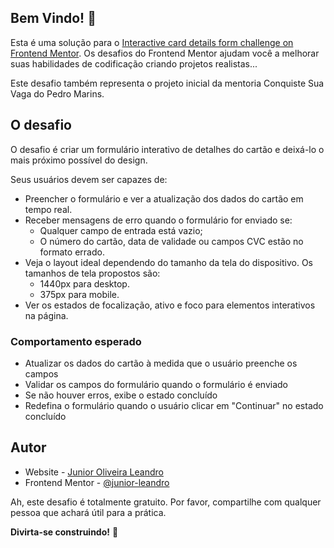 ## Bem Vindo! 👋

Esta é uma solução para o [Interactive card details form challenge on Frontend Mentor](https://www.frontendmentor.io/challenges/interactive-card-details-form-XpS8cKZDWw). 
Os desafios do Frontend Mentor ajudam você a melhorar suas habilidades de codificação criando projetos realistas...

Este desafio também representa o projeto inicial da mentoria Conquiste Sua Vaga do Pedro Marins.

## O desafio

O desafio é criar um formulário interativo de detalhes do cartão e deixá-lo o mais próximo possível do design.

Seus usuários devem ser capazes de:

- Preencher o formulário e ver a atualização dos dados do cartão em tempo real.
- Receber mensagens de erro quando o formulário for enviado se:
  - Qualquer campo de entrada está vazio;
  - O número do cartão, data de validade ou campos CVC estão no formato errado.
- Veja o layout ideal dependendo do tamanho da tela do dispositivo. Os tamanhos de tela propostos são:
  - 1440px para desktop. 
  - 375px para mobile. 
- Ver os estados de focalização, ativo e foco para elementos interativos na página.



### Comportamento esperado

- Atualizar os dados do cartão à medida que o usuário preenche os campos
- Validar os campos do formulário quando o formulário é enviado
- Se não houver erros, exibe o estado concluído
- Redefina o formulário quando o usuário clicar em "Continuar" no estado concluído

## Autor

- Website - [Junior Oliveira Leandro](https://www.junior.dev.br)
- Frontend Mentor - [@junior-leandro](https://www.frontendmentor.io/profile/junior-leandro)






Ah, este desafio é totalmente gratuito. 
Por favor, compartilhe com qualquer pessoa que achará útil para a prática.

**Divirta-se construindo!** 🚀